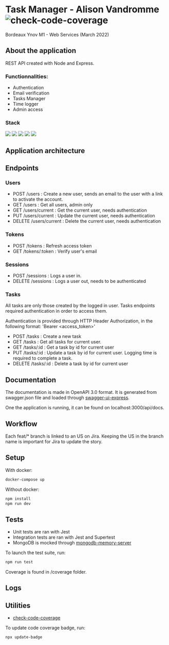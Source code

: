 # Task Manager - Alison Vandromme ![check-code-coverage](https://img.shields.io/badge/code--coverage-100%25-brightgreen)

Bordeaux Ynov M1 - Web Services (March 2022)

## About the application

REST API created with Node and Express.

### Functionnalities: 

- Authentication
- Email verification
- Tasks Manager
- Time logger
- Admin access

### Stack

<img src="https://img.shields.io/badge/JavaScript-F7DF1E?style=for-the-badge&logo=javascript&logoColor=black" /> <img src="https://img.shields.io/badge/Node.js-339933?style=for-the-badge&logo=nodedotjs&logoColor=white" /> <img src="https://img.shields.io/badge/Express.js-000000?style=for-the-badge&logo=express&logoColor=white"/> <img src="https://img.shields.io/badge/MongoDB-4EA94B?style=for-the-badge&logo=mongodb&logoColor=white" /> <img src="https://img.shields.io/badge/Jest-C21325?style=for-the-badge&logo=jest&logoColor=white" />

## Application architecture

## Endpoints

### Users

- POST /users : Create a new user, sends an email to the user with a link to activate the account.
- GET /users : Get all users, admin only
- GET /users/current : Get the current user, needs authentication
- PUT /users/current : Update the current user, needs authentication
- DELETE /users/current : Delete the current user, needs authentication

### Tokens

- POST /tokens : Refresh access token
- GET /tokens/:token : Verify user's email

### Sessions

- POST /sessions : Logs a user in.
- DELETE /sessions : Logs a user out, needs to be authenticated

### Tasks

All tasks are only those created by the logged in user.
Tasks endpoints required authentication in order to access them.

Authentication is provided through HTTP Header Authorization, in the following format: 
'Bearer <access_token>'

- POST /tasks : Create a new task
- GET /tasks : Get all tasks for current user.
- GET /tasks/:id : Get a task by id for current user
- PUT /tasks/:id : Update a task by id for current user. Logging time is required to complete a task. 
- DELETE /tasks/:id : Delete a task by id for current user

## Documentation

The documentation is made in OpenAPI 3.0 format.
It is generated from swagger.json file and loaded through [swagger-ui-express](https://github.com/scottie1984/swagger-ui-express).

One the application is running, it can be found on localhost:3000/api/docs.

## Workflow

Each feat/* branch is linked to an US on Jira. Keeping the US in the branch name is important for Jira to update the story. 

## Setup

With docker: 

```sh
docker-compose up
```

Without docker:

```sh
npm install
npm run dev
```

## Tests

- Unit tests are ran with Jest
- Integration tests are ran with Jest and Supertest
- MongoDB is mocked through [mongodb-memory-server](https://github.com/nodkz/mongodb-memory-server)

To launch the test suite, run: 

``` sh
npm run test
```

Coverage is found in /coverage folder. 

## Logs



## Utilities

- [check-code-coverage](https://github.com/bahmutov/check-code-coverage)

To update code coverage badge, run: 

```sh
npx update-badge
```

